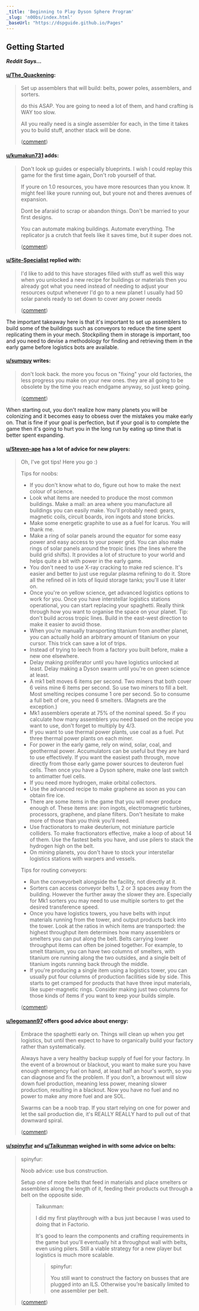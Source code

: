 ```yaml
---
_title: 'Beginning to Play Dyson Sphere Program'
_slug: 'n00bs/index.html'
_baseUrl: "https://dspguide.github.io/Pages"
---
```


## Getting Started

__*Reddit Says...*__

#### [u/The_Quackening](https://reddit.com/u/The_Quackening):

> Set up assemblers that will build: belts, power poles, assemblers, and sorters.
>
> do this ASAP. You are going to need a lot of them, and hand crafting is WAY too slow.
>
> All you really need is a single assembler for each, in the time it takes you to build stuff, another stack will be done.
>
> ([comment](https://www.reddit.com/r/Dyson_Sphere_Program/comments/179y1jp/comment/k59l96t/?utm_source=share&utm_medium=web2x&context=3))

#### [u/kumakun731](https://reddit.com/u/kumakun731) adds:

> Don't look up guides or especially blueprints. I wish I could replay this game for the first time again, Don't rob yourself of that.
>
> If youre on 1.0 resources, you have more resources than you know. It might feel like youre running out, but youre not and theres avenues of expansion.
>
> Dont be afaraid to scrap or abandon things. Don't be married to your first designs.
>
> You can automate making buildings. Automate everything. The replicator js a crutch that feels like it saves time, but it super does not.
>
> ([comment](https://www.reddit.com/r/Dyson_Sphere_Program/comments/179y1jp/comment/k596k34/?utm_source=share&utm_medium=web2x&context=3))

#### [u/Site-Specialist](https://reddit.com/u/Site-Specialist) replied with:

> I'd like to add to this have storages filled with stuff as well this way when you unlocked a new recipe for buildings or materials then you already got what you need instead of needing to adjust your resources output whenever I'd go to a new planet I usually had 50 solar panels ready to set down to cover any power needs
>
> ([comment](https://www.reddit.com/r/Dyson_Sphere_Program/comments/179y1jp/comment/k5bpodn/?utm_source=share&utm_medium=web2x&context=3))

The important takeaway here is that it's important to set up assemblers to build some of the buildings such as conveyors to reduce the time spent replicating them in your mech.  Stockpiling them in storage is important, too and you need to devise a methodology for finding and retrieving them in  the early game before logistics bots are available.

#### [u/sumquy](https://redit.com/u/sumquy) writes:

> don't look back. the more you focus on "fixing" your old factories, the less progress you make on your new ones. they are all going to be obsolete by the time you reach endgame anyway, so just keep going.
>
> ([comment](https://www.reddit.com/r/Dyson_Sphere_Program/comments/179y1jp/comment/k59g9dv/?utm_source=share&utm_medium=web2x&context=3))

When starting out, you don't realize how many planets you will be colonizing and it becomes easy to obsess over the mistakes you make early on.  That is fine if your goal is perfection, but if your goal is to complete the game then it's going to hurt you in the long run by eating up time that is better spent expanding.

#### [u/Steven-ape](https://reddit.com/u/Steven-ape) has a lot of advice for new players:

> Oh, I've got tips! Here you go :)
>
> Tips for noobs:
>
> - If you don't know what to do, figure out how to make the next colour of science.
> - Look what items are needed to produce the most common buildings. Make a mall: an area where you manufacture all buildings you can easily make. You'll probably need: gears, magnetic coils, circuit boards, iron ingots and stone bricks.
> - Make some energetic graphite to use as a fuel for Icarus. You will thank me.
> - Make a ring of solar panels around the equator for some easy power and easy access to your power grid. You can also make rings of solar panels around the tropic lines (the lines where the build grid shifts). It provides a lot of structure to your world and helps quite a bit with power in the early game.
> - You don't need to use X-ray cracking to make red science. It's easier and better to just use regular plasma refining to do it. Store all the refined oil in lots of liquid storage tanks; you'll use it later on.
> - Once you're on yellow science, get advanced logistics options to work for you. Once you have interstellar logistics stations operational, you can start replacing your spaghetti. Really think through how you want to organise the space on your planet. Tip: don't build across tropic lines. Build in the east-west direction to make it easier to avoid those.
> - When you're manually transporting titanium from another planet, you can actually hold an arbitrary amount of titanium on your cursor. This trick can save a lot of trips.
> - Instead of trying to leech from a factory you built before, make a new one elsewhere.
> - Delay making proliferator until you have logistics unlocked at least. Delay making a Dyson swarm until you're on green science at least.
> - A mk1 belt moves 6 items per second. Two miners that both cover 6 veins mine 6 items per second. So use two miners to fill a belt. Most smelting recipes consume 1 ore per second. So to consume a full belt of ore, you need 6 smelters. (Magnets are the exception.)
> - Mk1 assemblers operate at 75% of the nominal speed. So if you calculate how many assemblers you need based on the recipe you want to use, don't forget to multiply by 4/3.
> - If you want to use thermal power plants, use coal as a fuel. Put three thermal power plants on each miner.
> - For power in the early game, rely on wind, solar, coal, and geothermal power. Accumulators can be useful but they are hard to use effectively. If you want the easiest path through, move directly from those early game power sources to deuteron fuel cells. Then once you have a Dyson sphere, make one last switch to antimatter fuel cells.
> - If you need more hydrogen, make orbital collectors.
> - Use the advanced recipe to make graphene as soon as you can obtain fire ice.
> - There are some items in the game that you will never produce enough of. These items are: iron ingots, electromagnetic turbines, processors, graphene, and plane filters. Don't hesitate to make more of those than you think you'll need.
> - Use fractionators to make deuterium, not miniature particle colliders. To make fractionators effective, make a loop of about 14 of them. Use the fastest belts you have, and use pilers to stack the hydrogen high on the belt.
> - On mining planets, you don't have to stock your interstellar logistics stations with warpers and vessels.
>
> Tips for routing conveyors:
>
> - Run the conveyorbelt alongside the facility, not directly at it.
> - Sorters can access conveyor belts 1, 2 or 3 spaces away from the building. However the further away the slower they are. Especially for Mk1 sorters you may need to use multiple sorters to get the desired transference speed.
> - Once you have logistics towers, you have belts with input materials running from the tower, and output products back into the tower. Look at the ratios in which items are transported: the highest throughput item determines how many assemblers or smelters you can put along the belt. Belts carrying lower throughput items can often be joined together. For example, to smelt titanium, you can have two columns of smelters, with titanium ore running along the two outsides, and a single belt of titanium ingots running back through the middle.
> - If you're producing a single item using a logistics tower, you can usually put four columns of production facilities side by side. This starts to get cramped for products that have three input materials, like super-magnetic rings. Consider making just two columns for those kinds of items if you want to keep your builds simple.
>
> ([comment](https://www.reddit.com/r/Dyson_Sphere_Program/comments/179y1jp/comment/k59u10a/?utm_source=share&utm_medium=web2x&context=3))

#### [u/legomann97](https://reddit.com/u/legomann97) offers good advice about energy:

> Embrace the spaghetti early on. Things will clean up when you get logistics, but until then expect to have to organically build your factory rather than systematically.
>
> Always have a very healthy backup supply of fuel for your factory. In the event of a brownout or blackout, you want to make sure you have enough emergency fuel on hand, at least half an hour's worth, so you can diagnose and fix the problem. If you don't, a brownout will slow down fuel production, meaning less power, meaning slower production, resulting in a blackout. Now you have no fuel and no power to make any more fuel and are SOL.
>
> Swarms can be a noob trap. If you start relying on one for power and let the sail production die, it's REALLY REALLY hard to pull out of that downward spiral.
>
> ([comment](https://www.reddit.com/r/Dyson_Sphere_Program/comments/179y1jp/comment/k59wtmy/?utm_source=share&utm_medium=web2x&context=3))

#### [u/spinyfur](https://reddit.com/u/spinyfur) and [u/Taikunman](https://reddit.com/u/Taikunman) weighed in with some advice on belts:

> spinyfur:
>
> Noob advice: use bus construction.
>
> Setup one of more belts that feed in materials and place smelters or assemblers along the length of it, feeding their products out through a belt on the opposite side.
>
> > Taikunman:
> >
> > I did my first playthrough with a bus just because I was used to doing that in Factorio.
> >
> > It's good to learn the components and crafting requirements in the game but you'll eventually hit a throughput wall with belts, even using pilers. Still a viable strategy for a new player but logistics is much more scalable.
> >
> > > spinyfur:
> > >
> > > You still want to construct the factory on busses that are plugged into an ILS. Otherwise you’re basically limited to one assembler per belt.
>
> ([comment](https://www.reddit.com/r/Dyson_Sphere_Program/comments/179y1jp/comment/k59mg45/?utm_source=share&utm_medium=web2x&context=3))

